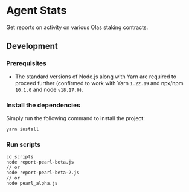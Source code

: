 # Agent Stats
Get reports on activity on various Olas staking contracts.

## Development

### Prerequisites
- The standard versions of Node.js along with Yarn are required to proceed further (confirmed to work with Yarn `1.22.19` and npx/npm `10.1.0` and node `v18.17.0`).

### Install the dependencies
Simply run the following command to install the project:
```
yarn install
```

### Run scripts
```
cd scripts
node report-pearl-beta.js
// or
node report-pearl-beta-2.js
// or
node pearl_alpha.js
```
